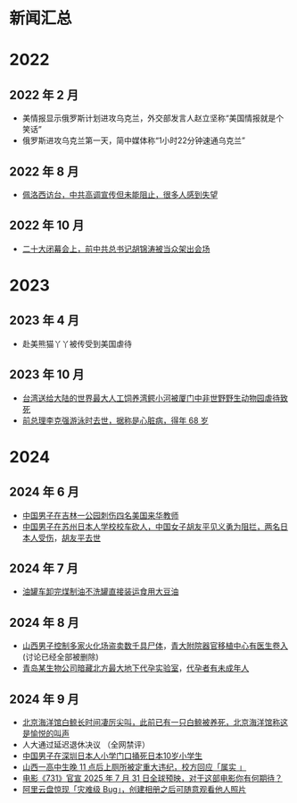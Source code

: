 # 新闻汇总

# 2022
## 2022 年 2 月
- 美情报显示俄罗斯计划进攻乌克兰，外交部发言人赵立坚称“美国情报就是个笑话”
- 俄罗斯进攻乌克兰第一天，简中媒体称“1小时22分钟速通乌克兰”
## 2022 年 8 月
- [佩洛西访台，中共高调宣传但未能阻止，很多人感到失望](https://www.zhihu.com/question/546777792)
## 2022 年 10 月
- [二十大闭幕会上，前中共总书记胡锦涛被当众架出会场](https://zh.wikipedia.org/zh-cn/%E8%83%A1%E9%94%A6%E6%B6%9B%E4%BA%8C%E5%8D%81%E5%A4%A7%E7%A6%BB%E5%9C%BA%E4%BA%8B%E4%BB%B6)

# 2023
## 2023 年 4 月
- 赴美熊猫丫丫被传受到美国虐待
## 2023 年 10 月
- [台湾送给大陆的世界最大人工饲养湾鳄小河被厦门中非世野野生动物园虐待致死](https://www.zhihu.com/question/627903083)
- [前总理李克强游泳时去世，据称是心脏病，得年 68 岁](https://zh.wikipedia.org/zh-cn/%E6%9D%8E%E5%85%8B%E5%BC%BA%E4%B9%8B%E6%AD%BB)

# 2024
## 2024 年 6 月
- [中国男子在吉林一公园刺伤四名美国来华教师](https://www.zhihu.com/question/658642574)
- [中国男子在苏州日本人学校校车砍人，中国女子胡友平见义勇为阻拦，两名日本人受伤](https://www.zhihu.com/question/659837226)，[胡友平去世](https://www.zhihu.com/question/660151512)
## 2024 年 7 月
- [油罐车卸完煤制油不洗罐直接装运食用大豆油](https://www.zhihu.com/question/660963326)
## 2024 年 8 月
- [山西男子控制多家火化场盗卖数千具尸体](https://www.zhihu.com/question/663778150)，[青大附院器官移植中心有医生卷入](https://www.zhihu.com/question/663778150) (讨论已经全部被删除)
- [青岛某生物公司暗藏北方最大地下代孕实验室](https://www.zhihu.com/question/665407720)，[代孕者有未成年人](https://www.zhihu.com/question/666001729)
## 2024 年 9 月
- [北京海洋馆白鲸长时间凄厉尖叫，此前已有一只白鲸被养死，北京海洋馆称这是愉悦的叫声](https://www.zhihu.com/question/666340522)
- 人大通过延迟退休决议 （全网禁评）
- [中国男子在深圳日本人小学门口捅死日本10岁小学生](https://www.zhihu.com/question/667566745)
- [山西一高中生晚 11 点后上厕所被定重大违纪，校方回应「属实 」](https://www.zhihu.com/question/667491692)
- [电影《731》官宣 2025 年 7 月 31 日全球预映，对于这部电影你有何期待？](https://www.zhihu.com/question/667471897)
- [阿里云盘惊现「灾难级 Bug」，创建相册之后可随意观看他人照片](https://www.zhihu.com/question/667213540)
